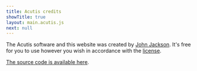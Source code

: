 ```yaml
---
title: Acutis credits
showTitle: true
layout: main.acutis.js
next: null
---
```

The Acutis software and this website was created by [John Jackson][1]. It's
free for you to use however you wish in accordance with the [license].

[The source code is available here][2].

[1]: https://johnridesa.bike/
[2]: https://github.com/johnridesabike/acutis
[license]: ../license/
